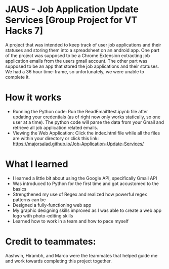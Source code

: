 # JAUS - Job Application Update Services [Group Project for VT Hacks 7]
A project that was intended to keep track of user job applications and their statuses and storing them into a spreadsheet on an android app.
One part of the project was supposed to be a Chrome Extension extracting job application emails from the users gmail account. The other part was supposed to be an app that stored the job applications and their statuses. We had a 36 hour time-frame, so unfortunately, we were unable to complete it. 

# How it works
- Running the Python code:
Run the ReadEmail1test.ipynb file after updating your credentials (as of right now only works statically, so one user at a time). The python code will parse the data from your Gmail and retrieve all job application related emails. 
- Viewing the Web Application:
Click the index.html file while all the files are within your directory or click this link: https://majorsalad.github.io/Job-Application-Update-Services/

# What I learned
- I learned a little bit about using the Google API, specifically Gmail API
- Was introduced to Python for the first time and got accustomed to the basics
- Strengthened my use of Regex and realized how powerful regex patterns can be
- Designed a fully-functioning web app
- My graphic designing skills improved as I was able to create a web app logo with photo-editing skills
- Learned how to work in a team and how to pace myself

# Credit to teammates:
Aashwin, Hirambh, and Marco were the teammates that helped guide me and work towards completing this project together.


